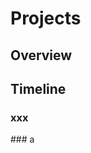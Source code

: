 # Projects

## Overview

<div class="projects-container" id="overview-grid">
</div>

## Timeline


<h3>xxx</h3>

<span>
### a
</span>